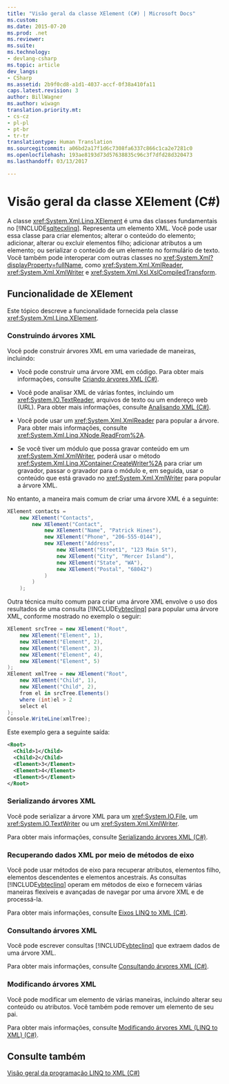 ```yaml
---
title: "Visão geral da classe XElement (C#) | Microsoft Docs"
ms.custom: 
ms.date: 2015-07-20
ms.prod: .net
ms.reviewer: 
ms.suite: 
ms.technology:
- devlang-csharp
ms.topic: article
dev_langs:
- CSharp
ms.assetid: 2b9f0cd8-a1d1-4037-accf-0f38a410fa11
caps.latest.revision: 3
author: BillWagner
ms.author: wiwagn
translation.priority.mt:
- cs-cz
- pl-pl
- pt-br
- tr-tr
translationtype: Human Translation
ms.sourcegitcommit: a06bd2a17f1d6c7308fa6337c866c1ca2e7281c0
ms.openlocfilehash: 193ae8193d73d57638835c96c3f7dfd28d320473
ms.lasthandoff: 03/13/2017

---
```

# <a name="xelement-class-overview-c"></a>Visão geral da classe XElement (C#)
A classe <xref:System.Xml.Linq.XElement> é uma das classes fundamentais no [!INCLUDE[sqltecxlinq](../../../../csharp/programming-guide/concepts/linq/includes/sqltecxlinq_md.md)]. Representa um elemento XML. Você pode usar essa classe para criar elementos; alterar o conteúdo do elemento; adicionar, alterar ou excluir elementos filho; adicionar atributos a um elemento; ou serializar o conteúdo de um elemento no formulário de texto. Você também pode interoperar com outras classes no <xref:System.Xml?displayProperty=fullName>, como <xref:System.Xml.XmlReader>, <xref:System.Xml.XmlWriter> e <xref:System.Xml.Xsl.XslCompiledTransform>.  
  
## <a name="xelement-functionality"></a>Funcionalidade de XElement  
 Este tópico descreve a funcionalidade fornecida pela classe <xref:System.Xml.Linq.XElement>.  
  
### <a name="constructing-xml-trees"></a>Construindo árvores XML  
 Você pode construir árvores XML em uma variedade de maneiras, incluindo:  
  
-   Você pode construir uma árvore XML em código. Para obter mais informações, consulte [Criando árvores XML (C#)](../../../../csharp/programming-guide/concepts/linq/creating-xml-trees.md).  
  
-   Você pode analisar XML de várias fontes, incluindo um <xref:System.IO.TextReader>, arquivos de texto ou um endereço web (URL). Para obter mais informações, consulte [Analisando XML (C#)](../../../../csharp/programming-guide/concepts/linq/parsing-xml.md).  
  
-   Você pode usar um <xref:System.Xml.XmlReader> para popular a árvore. Para obter mais informações, consulte <xref:System.Xml.Linq.XNode.ReadFrom%2A>.  
  
-   Se você tiver um módulo que possa gravar conteúdo em um <xref:System.Xml.XmlWriter>, poderá usar o método <xref:System.Xml.Linq.XContainer.CreateWriter%2A> para criar um gravador, passar o gravador para o módulo e, em seguida, usar o conteúdo que está gravado no <xref:System.Xml.XmlWriter> para popular a árvore XML.  
  
 No entanto, a maneira mais comum de criar uma árvore XML é a seguinte:  
  
```csharp  
XElement contacts =  
    new XElement("Contacts",  
        new XElement("Contact",  
            new XElement("Name", "Patrick Hines"),   
            new XElement("Phone", "206-555-0144"),  
            new XElement("Address",  
                new XElement("Street1", "123 Main St"),  
                new XElement("City", "Mercer Island"),  
                new XElement("State", "WA"),  
                new XElement("Postal", "68042")  
            )  
        )  
    );  
```  
  
 Outra técnica muito comum para criar uma árvore XML envolve o uso dos resultados de uma consulta [!INCLUDE[vbteclinq](../../../../csharp/includes/vbteclinq_md.md)] para popular uma árvore XML, conforme mostrado no exemplo o seguir:  
  
```csharp  
XElement srcTree = new XElement("Root",  
    new XElement("Element", 1),  
    new XElement("Element", 2),  
    new XElement("Element", 3),  
    new XElement("Element", 4),  
    new XElement("Element", 5)  
);  
XElement xmlTree = new XElement("Root",  
    new XElement("Child", 1),  
    new XElement("Child", 2),  
    from el in srcTree.Elements()  
    where (int)el > 2  
    select el  
);  
Console.WriteLine(xmlTree);  
```  
  
 Este exemplo gera a seguinte saída:  
  
```xml  
<Root>  
  <Child>1</Child>  
  <Child>2</Child>  
  <Element>3</Element>  
  <Element>4</Element>  
  <Element>5</Element>  
</Root>  
```  
  
### <a name="serializing-xml-trees"></a>Serializando árvores XML  
 Você pode serializar a árvore XML para um <xref:System.IO.File>, um <xref:System.IO.TextWriter> ou um <xref:System.Xml.XmlWriter>.  
  
 Para obter mais informações, consulte [Serializando árvores XML (C#)](../../../../csharp/programming-guide/concepts/linq/serializing-xml-trees.md).  
  
### <a name="retrieving-xml-data-via-axis-methods"></a>Recuperando dados XML por meio de métodos de eixo  
 Você pode usar métodos de eixo para recuperar atributos, elementos filho, elementos descendentes e elementos ancestrais. As consultas [!INCLUDE[vbteclinq](../../../../csharp/includes/vbteclinq_md.md)] operam em métodos de eixo e fornecem várias maneiras flexíveis e avançadas de navegar por uma árvore XML e de processá-la.  
  
 Para obter mais informações, consulte [Eixos LINQ to XML (C#)](../../../../csharp/programming-guide/concepts/linq/linq-to-xml-axes.md).  
  
### <a name="querying-xml-trees"></a>Consultando árvores XML  
 Você pode escrever consultas [!INCLUDE[vbteclinq](../../../../csharp/includes/vbteclinq_md.md)] que extraem dados de uma árvore XML.  
  
 Para obter mais informações, consulte [Consultando árvores XML (C#)](../../../../csharp/programming-guide/concepts/linq/querying-xml-trees.md).  
  
### <a name="modifying-xml-trees"></a>Modificando árvores XML  
 Você pode modificar um elemento de várias maneiras, incluindo alterar seu conteúdo ou atributos. Você também pode remover um elemento de seu pai.  
  
 Para obter mais informações, consulte [Modificando árvores XML (LINQ to XML) (C#)](../../../../csharp/programming-guide/concepts/linq/modifying-xml-trees-linq-to-xml.md).  
  
## <a name="see-also"></a>Consulte também  
 [Visão geral da programação LINQ to XML (C#)](../../../../csharp/programming-guide/concepts/linq/linq-to-xml-programming-overview.md)
